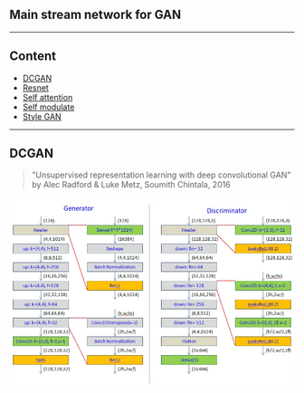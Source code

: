 ## Main stream network for GAN ##  

----  
## Content
* [DCGAN]()  
* [Resnet]()  
* [Self attention]()  
* [Self modulate]()  
* [Style GAN]()  


----  
## DCGAN
> "Unsupervised representation learning with deep convolutional GAN"  
> by Alec Radford & Luke Metz, Soumith Chintala, 2016

 ![network_DCGAN](./Images/mdl_dcgan.jpg)  
 
